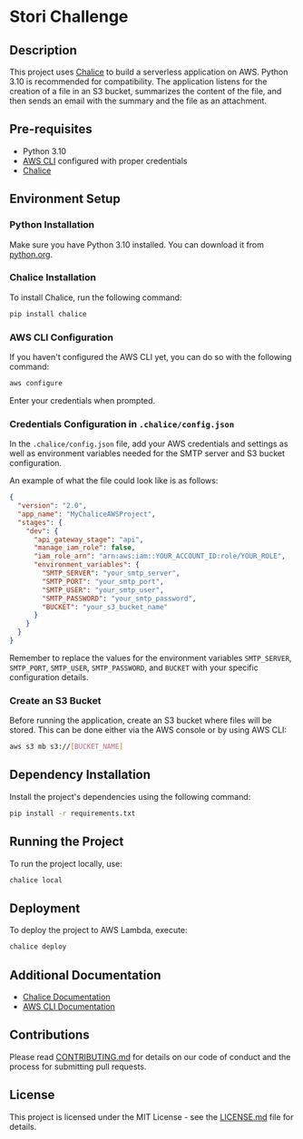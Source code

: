 # Stori Challenge

## Description

This project uses [Chalice](https://chalice.readthedocs.io/en/latest/) to build a serverless application on AWS. Python 3.10 is recommended for compatibility. The application listens for the creation of a file in an S3 bucket, summarizes the content of the file, and then sends an email with the summary and the file as an attachment.

## Pre-requisites

- Python 3.10
- [AWS CLI](https://aws.amazon.com/cli/) configured with proper credentials
- [Chalice](https://chalice.readthedocs.io/en/latest/)

## Environment Setup

### Python Installation

Make sure you have Python 3.10 installed. You can download it from [python.org](https://www.python.org/downloads/).

### Chalice Installation

To install Chalice, run the following command:

```bash
pip install chalice
```

### AWS CLI Configuration

If you haven't configured the AWS CLI yet, you can do so with the following command:

```bash
aws configure
```

Enter your credentials when prompted.

### Credentials Configuration in `.chalice/config.json`

In the `.chalice/config.json` file, add your AWS credentials and settings as well as environment variables needed for the SMTP server and S3 bucket configuration.

An example of what the file could look like is as follows:

```json
{
  "version": "2.0",
  "app_name": "MyChaliceAWSProject",
  "stages": {
    "dev": {
      "api_gateway_stage": "api",
      "manage_iam_role": false,
      "iam_role_arn": "arn:aws:iam::YOUR_ACCOUNT_ID:role/YOUR_ROLE",
      "environment_variables": {
        "SMTP_SERVER": "your_smtp_server",
        "SMTP_PORT": "your_smtp_port",
        "SMTP_USER": "your_smtp_user",
        "SMTP_PASSWORD": "your_smtp_password",
        "BUCKET": "your_s3_bucket_name"
      }
    }
  }
}
```

Remember to replace the values for the environment variables `SMTP_SERVER`, `SMTP_PORT`, `SMTP_USER`, `SMTP_PASSWORD`, and `BUCKET` with your specific configuration details.

### Create an S3 Bucket

Before running the application, create an S3 bucket where files will be stored. This can be done either via the AWS console or by using AWS CLI:

```bash
aws s3 mb s3://[BUCKET_NAME]
```

## Dependency Installation

Install the project's dependencies using the following command:

```bash
pip install -r requirements.txt
```

## Running the Project

To run the project locally, use:

```bash
chalice local
```

## Deployment

To deploy the project to AWS Lambda, execute:

```bash
chalice deploy
```

## Additional Documentation

- [Chalice Documentation](https://chalice.readthedocs.io/en/latest/)
- [AWS CLI Documentation](https://aws.amazon.com/documentation/cli/)

## Contributions

Please read [CONTRIBUTING.md](CONTRIBUTING.md) for details on our code of conduct and the process for submitting pull requests.

## License

This project is licensed under the MIT License - see the [LICENSE.md](LICENSE.md) file for details.
